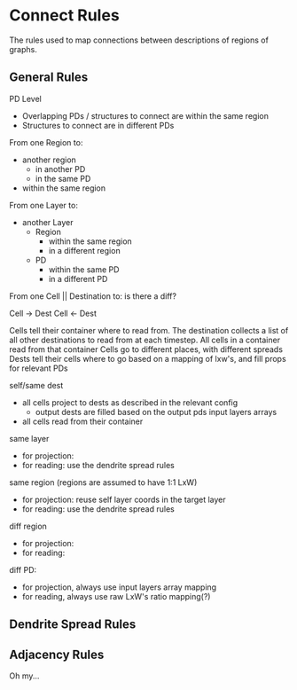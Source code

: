 # Connect Rules

The rules used to map connections between descriptions of regions of graphs.

## General Rules

PD Level

- Overlapping PDs / structures to connect are within the same region
- Structures to connect are in different PDs

From one Region to:

- another region
  - in another PD
  - in the same PD
- within the same region

From one Layer to:

- another Layer
  - Region
    - within the same region
    - in a different region
  - PD
    - within the same PD
    - in a different PD

From one Cell || Destination to:
is there a diff?

Cell -> Dest
Cell <- Dest

Cells tell their container where to read from. The destination collects a list of all other destinations to read from at each timestep.
All cells in a container read from that container
Cells go to different places, with different spreads
Dests tell their cells where to go based on a mapping of lxw's, and fill props for relevant PDs

self/same dest

- all cells project to dests as described in the relevant config
  - output dests are filled based on the output pds input layers arrays
- all cells read from their container

same layer

- for projection: 
- for reading: use the dendrite spread rules

same region (regions are assumed to have 1:1 LxW)

- for projection: reuse self layer coords in the target layer
- for reading: use the dendrite spread rules

diff region

- for projection: 
- for reading: 

diff PD:

- for projection, always use input layers array mapping
- for reading, always use raw LxW's ratio mapping(?)

## Dendrite Spread Rules

## Adjacency Rules

Oh my...